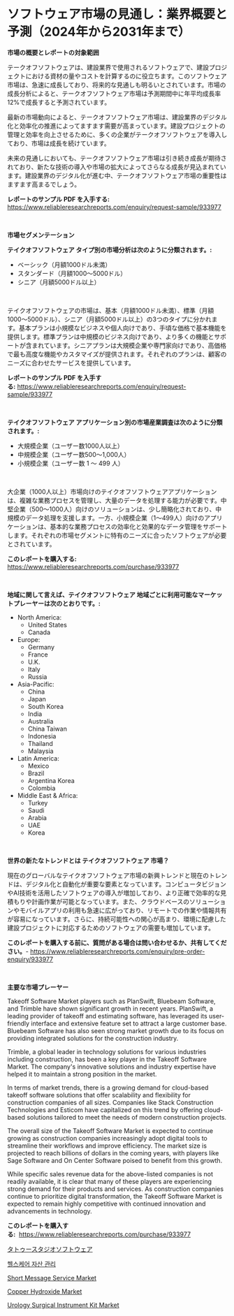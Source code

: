 <p><h1>ソフトウェア市場の見通し：業界概要と予測（2024年から2031年まで）</h1></p><p><strong>市場の概要とレポートの対象範囲</strong></p>
<p><p>テークオフソフトウェアは、建設業界で使用されるソフトウェアで、建設プロジェクトにおける資材の量やコストを計算するのに役立ちます。このソフトウェア市場は、急速に成長しており、将来的な見通しも明るいとされています。市場の成長分析によると、テークオフソフトウェア市場は予測期間中に年平均成長率12%で成長すると予測されています。</p><p>最新の市場動向によると、テークオフソフトウェア市場は、建設業界のデジタル化と効率化の推進によってますます需要が高まっています。建設プロジェクトの管理と効率を向上させるために、多くの企業がテークオフソフトウェアを導入しており、市場は成長を続けています。</p><p>未来の見通しにおいても、テークオフソフトウェア市場は引き続き成長が期待されており、新たな技術の導入や市場の拡大によってさらなる成長が見込まれています。建設業界のデジタル化が進む中、テークオフソフトウェア市場の重要性はますます高まるでしょう。</p></p>
<p><strong>レポートのサンプル PDF を入手する:</strong> <a href="https://www.reliableresearchreports.com/enquiry/request-sample/933977">https://www.reliableresearchreports.com/enquiry/request-sample/933977</a></p>
<p>&nbsp;</p>
<p><strong>市場セグメンテーション</strong></p>
<p><strong>テイクオフソフトウェア タイプ別の市場分析は次のように分類されます。:</strong></p>
<p><ul><li>ベーシック（月額1000ドル未満）</li><li>スタンダード（月額1000〜5000ドル）</li><li>シニア（月額5000ドル以上）</li></ul></p>
<p>&nbsp;</p>
<p><p>テイクオフソフトウェアの市場は、基本（月額1000ドル未満）、標準（月額1000〜5000ドル）、シニア（月額5000ドル以上）の3つのタイプに分かれます。基本プランは小規模なビジネスや個人向けであり、手頃な価格で基本機能を提供します。標準プランは中規模のビジネス向けであり、より多くの機能とサポートが含まれています。シニアプランは大規模企業や専門家向けであり、高価格で最も高度な機能やカスタマイズが提供されます。それぞれのプランは、顧客のニーズに合わせたサービスを提供しています。</p></p>
<p><strong>レポートのサンプル PDF を入手する:</strong>&nbsp;<a href="https://www.reliableresearchreports.com/enquiry/request-sample/933977">https://www.reliableresearchreports.com/enquiry/request-sample/933977</a></p>
<p>&nbsp;</p>
<p><strong> テイクオフソフトウェア アプリケーション別の市場産業調査は次のように分類されます。:</strong></p>
<p><ul><li>大規模企業（ユーザー数1000人以上）</li><li>中規模企業（ユーザー数500～1,000人）</li><li>小規模企業（ユーザー数 1 ～ 499 人）</li></ul></p>
<p>&nbsp;</p>
<p><p>大企業（1000人以上）市場向けのテイクオフソフトウェアアプリケーションは、複雑な業務プロセスを管理し、大量のデータを処理する能力が必要です。中堅企業（500〜1000人）向けのソリューションは、少し簡略化されており、中規模のデータ処理を支援します。一方、小規模企業（1〜499人）向けのアプリケーションは、基本的な業務プロセスの効率化と効果的なデータ管理をサポートします。それぞれの市場セグメントに特有のニーズに合ったソフトウェアが必要とされています。</p></p>
<p><strong>このレポートを購入する:</strong>&nbsp; <a href="https://www.reliableresearchreports.com/purchase/933977">https://www.reliableresearchreports.com/purchase/933977</a></p>
<p>&nbsp;</p>
<p><strong>地域に関して言えば、テイクオフソフトウェア 地域ごとに利用可能なマーケットプレーヤーは次のとおりです。:</strong></p>
<p><ul>
    <li>
        North America:
        <ul>
            <li>United States</li>
            <li>Canada</li>
        </ul>
    </li>
    <li>
        Europe:
        <ul>
            <li>Germany</li>
            <li>France</li>
            <li>U.K.</li>
            <li>Italy</li>
            <li>Russia</li>
        </ul>
    </li>
    <li>
        Asia-Pacific:
        <ul>
            <li>China</li>
            <li>Japan</li>
            <li>South Korea</li>
            <li>India</li>
            <li>Australia</li>
            <li>China Taiwan</li>
            <li>Indonesia</li>
            <li>Thailand</li>
            <li>Malaysia</li>
        </ul>
    </li>
    <li>
        Latin America:
        <ul>
            <li>Mexico</li>
            <li>Brazil</li>
            <li>Argentina Korea</li>
            <li>Colombia</li>
        </ul>
    </li>
    <li>
        Middle East & Africa:
        <ul>
            <li>Turkey</li>
            <li>Saudi</li>
            <li>Arabia</li>
            <li>UAE</li>
            <li>Korea</li>
        </ul>
    </li>
    </ul></p>
<p>&nbsp;</p>
<p><strong>世界の新たなトレンドとは テイクオフソフトウェア 市場？</strong></p>
<p><p>現在のグローバルなテイクオフソフトウェア市場の新興トレンドと現在のトレンドは、デジタル化と自動化が重要な要素となっています。コンピュータビジョンやAI技術を活用したソフトウェアの導入が増加しており、より正確で効率的な見積もりや計画作業が可能となっています。また、クラウドベースのソリューションやモバイルアプリの利用も急速に広がっており、リモートでの作業や情報共有が容易になっています。さらに、持続可能性への関心が高まり、環境に配慮した建設プロジェクトに対応するためのソフトウェアの需要も増加しています。</p></p>
<p><strong>このレポートを購入する前に、質問がある場合は問い合わせるか、共有してください。</strong>- <a href="https://www.reliableresearchreports.com/enquiry/pre-order-enquiry/933977">https://www.reliableresearchreports.com/enquiry/pre-order-enquiry/933977</a></p>
<p>&nbsp;</p>
<p><strong>主要な市場プレーヤー</strong></p>
<p><p>Takeoff Software Market players such as PlanSwift, Bluebeam Software, and Trimble have shown significant growth in recent years. PlanSwift, a leading provider of takeoff and estimating software, has leveraged its user-friendly interface and extensive feature set to attract a large customer base. Bluebeam Software has also seen strong market growth due to its focus on providing integrated solutions for the construction industry.</p><p>Trimble, a global leader in technology solutions for various industries including construction, has been a key player in the Takeoff Software Market. The company's innovative solutions and industry expertise have helped it to maintain a strong position in the market.</p><p>In terms of market trends, there is a growing demand for cloud-based takeoff software solutions that offer scalability and flexibility for construction companies of all sizes. Companies like Stack Construction Technologies and Esticom have capitalized on this trend by offering cloud-based solutions tailored to meet the needs of modern construction projects.</p><p>The overall size of the Takeoff Software Market is expected to continue growing as construction companies increasingly adopt digital tools to streamline their workflows and improve efficiency. The market size is projected to reach billions of dollars in the coming years, with players like Sage Software and On Center Software poised to benefit from this growth.</p><p>While specific sales revenue data for the above-listed companies is not readily available, it is clear that many of these players are experiencing strong demand for their products and services. As construction companies continue to prioritize digital transformation, the Takeoff Software Market is expected to remain highly competitive with continued innovation and advancements in technology.</p></p>
<p><strong>このレポートを購入する:</strong>&nbsp;&nbsp;<a href="https://www.reliableresearchreports.com/purchase/933977">https://www.reliableresearchreports.com/purchase/933977</a></p>
<p><p><a href="https://github.com/bevdtkn4419963/Market-Research-Report-List-1/blob/main/6235526184234.md">タトゥースタジオソフトウェア</a></p><p><a href="https://medium.com/@jerrodhilll68/%EC%9D%98%EB%A3%8C-%EC%9E%90%EC%82%B0-%EA%B4%80%EB%A6%AC-%EC%8B%9C%EC%9E%A5-%EC%8B%9C%EC%9E%A5-cagr-%EC%8B%9C%EC%9E%A5-%ED%8A%B8%EB%A0%8C%EB%93%9C-%EB%B0%8F-%EC%84%B1%EC%9E%A5-%EC%A0%84%EB%9E%B5%EC%97%90-%EB%8C%80%ED%95%9C-%ED%86%B5%EC%B0%B0%EB%A0%A5-48232e0ce108">헬스케어 자산 관리</a></p><p><a href="https://github.com/prosalinda88/Market-Research-Report-List-3/blob/main/short-message-service-market.md">Short Message Service Market</a></p><p><a href="https://view.publitas.com/reportprime-1/copper-hydroxide-market-size-market-share-and-global-market-analysis-report-2024-2031/">Copper Hydroxide Market</a></p><p><a href="https://github.com/NorbertYates/Market-Research-Report-List-3/blob/main/urology-surgical-instrument-kit-market.md">Urology Surgical Instrument Kit Market</a></p></p>